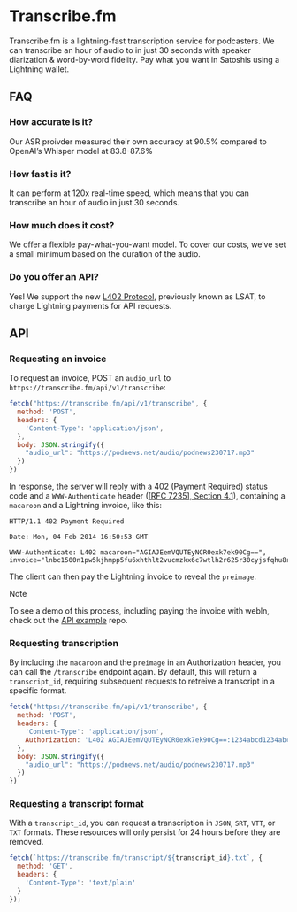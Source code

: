 # Transcribe.fm

Transcribe.fm is a lightning-fast transcription service for podcasters. We can transcribe an hour of audio to in just 30 seconds with speaker diarization & word-by-word fidelity. Pay what you want in Satoshis using a Lightning wallet.

## FAQ

### How accurate is it?
Our ASR proivder measured their own accuracy at 90.5% compared to OpenAI’s Whisper model at 83.8-87.6%

### How fast is it?
It can perform at 120x real-time speed, which means that you can transcribe an hour of audio in just 30 seconds.

### How much does it cost?
We offer a flexible pay-what-you-want model. To cover our costs, we’ve set a small minimum based on the duration of the audio.

### Do you offer an API?
Yes! We support the new [L402 Protocol](https://docs.lightning.engineering/the-lightning-network/l402), previously known as LSAT, to charge Lightning payments for API requests.

## API

### Requesting an invoice
To request an invoice, POST an `audio_url` to `https://transcribe.fm/api/v1/transcribe`:
```js
fetch("https://transcribe.fm/api/v1/transcribe", {
  method: 'POST',
  headers: {
    'Content-Type': 'application/json',
  },
  body: JSON.stringify({
    "audio_url": "https://podnews.net/audio/podnews230717.mp3"
  })
})
```

In response, the server will reply with a 402 (Payment Required) status code and a `WWW-Authenticate` header ([[RFC 7235], Section 4.1](https://tools.ietf.org/html/rfc7235#section-4.1)), containing a `macaroon` and a Lightning invoice, like this:
```
HTTP/1.1 402 Payment Required

Date: Mon, 04 Feb 2014 16:50:53 GMT

WWW-Authenticate: L402 macaroon="AGIAJEemVQUTEyNCR0exk7ek90Cg==", invoice="lnbc1500n1pw5kjhmpp5fu6xhthlt2vucmzkx6c7wtlh2r625r30cyjsfqhu8rsx4xpz5lwqdpa2fjkzep6yptksct5yp5hxgrrv96hx6twvusycn3qv9jx7ur5d9hkugr5dusx6cqzpgxqr23s79ruapxc4j5uskt4htly2salw4drq979d7rcela9wz02elhypmdzmzlnxuknpgfyfm86pntt8vvkvffma5qc9n50h4mvqhngadqy3ngqjcym5a"
```
The client can then pay the Lightning invoice to reveal the `preimage`. 

> [!NOTE]  
> To see a demo of this process, including paying the invoice with webln, check out the [API example](https://github.com/transcribefm/api-example) repo.

### Requesting transcription
By including the `macaroon` and the `preimage` in an Authorization header, you can call the `/transcribe` endpoint again. By default, this will return a `transcript_id`, requiring subsequent requests to retreive a transcript in a specific format. 

```js
fetch("https://transcribe.fm/api/v1/transcribe", {
  method: 'POST',
  headers: {
    'Content-Type': 'application/json',
    Authorization: 'L402 AGIAJEemVQUTEyNCR0exk7ek90Cg==:1234abcd1234abcd1234abcd'
  },
  body: JSON.stringify({
    "audio_url": "https://podnews.net/audio/podnews230717.mp3"
  })
})
```

### Requesting a transcript format
With a `transcript_id`, you can request a transcription in `JSON`, `SRT`, `VTT`, or `TXT` formats. These resources will only persist for 24 hours before they are removed.

```js
fetch(`https://transcribe.fm/transcript/${transcript_id}.txt`, {
  method: 'GET',
  headers: {
    'Content-Type': 'text/plain'
  }
});
```